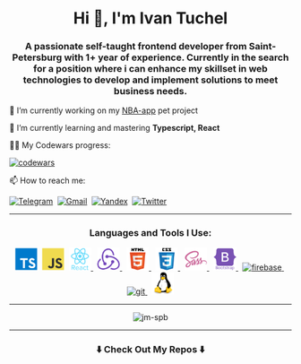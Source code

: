 <h1 align="center">Hi 👋, I'm Ivan Tuchel</h1>
<h3 align="center">A passionate self-taught frontend developer from Saint-Petersburg with 1+ year of experience. Currently in the search for a position where i can enhance my skillset in web technologies to develop and implement solutions to meet business needs.</h3>

🔭 I’m currently working on my [NBA-app](https://github.com/jm-spb/NBA-app) pet project

🌱 I’m currently learning and mastering **Typescript, React**

:man_technologist: My Codewars progress: <p>[![codewars](https://www.codewars.com/users/jm_spb/badges/large)](https://www.codewars.com/users/jm_spb)</p>

📫 How to reach me: <p>[![Telegram](https://img.shields.io/badge/Telegram-blue?style=for-the-badge&logo=Telegram)](https://t.me/jean_michel_spb)&nbsp; [![Gmail](https://img.shields.io/badge/Gmail-D14836?style=for-the-badge&logo=gmail&logoColor=white)](mailto:tuchel.ivan@gmail.com)&nbsp; [![Yandex](https://img.shields.io/badge/TI4565@ya.ru-F9DB60?style=for-the-badge&logo=Yandex&logoColor=FF3333)](mailto:ti4565@ya.ru)&nbsp; [![Twitter](https://img.shields.io/badge/Twitter-%231DA1F2.svg?style=for-the-badge&logo=Twitter&logoColor=white)](https://twitter.com/@jm_spb)&nbsp;</p>

<hr />

<h3 align="center">Languages and Tools I Use:</h3>
<p align="center">
  <a href="https://www.typescriptlang.org/" target="_blank" rel="noreferrer"> <img src="https://raw.githubusercontent.com/devicons/devicon/master/icons/typescript/typescript-original.svg" alt="typescript" width="40" height="40"/></a>&nbsp;
   <a href="https://developer.mozilla.org/en-US/docs/Web/JavaScript" target="_blank" rel="noreferrer"><img src="https://raw.githubusercontent.com/devicons/devicon/master/icons/javascript/javascript-original.svg" alt="javascript" width="40" height="40"/></a>&nbsp;
   <a href="https://reactjs.org/" target="_blank" rel="noreferrer"> <img src="https://raw.githubusercontent.com/devicons/devicon/master/icons/react/react-original-wordmark.svg" alt="react" width="40" height="40"/> </a>&nbsp;
  <a href="https://redux.js.org" target="_blank" rel="noreferrer"> <img src="https://raw.githubusercontent.com/devicons/devicon/master/icons/redux/redux-original.svg" alt="redux" width="40" height="40"/> </a>&nbsp;
  <a href="https://www.w3.org/html/" target="_blank" rel="noreferrer"> <img src="https://raw.githubusercontent.com/devicons/devicon/master/icons/html5/html5-original-wordmark.svg" alt="html5" width="40" height="40"/> </a>&nbsp; 
   <a href="https://www.w3schools.com/css/" target="_blank" rel="noreferrer"> <img src="https://raw.githubusercontent.com/devicons/devicon/master/icons/css3/css3-original-wordmark.svg" alt="css3" width="40" height="40"/> </a>&nbsp;
   <a href="https://sass-lang.com" target="_blank" rel="noreferrer"> <img src="https://raw.githubusercontent.com/devicons/devicon/master/icons/sass/sass-original.svg" alt="sass" width="40" height="40"/> </a>&nbsp;
  <a href="https://getbootstrap.com" target="_blank" rel="noreferrer"> <img src="https://raw.githubusercontent.com/devicons/devicon/master/icons/bootstrap/bootstrap-plain-wordmark.svg" alt="bootstrap" width="40" height="40"/> </a>&nbsp;
  <a href="https://firebase.google.com/" target="_blank" rel="noreferrer"> <img src="https://www.vectorlogo.zone/logos/firebase/firebase-icon.svg" alt="firebase" width="40" height="40"/> </a>&nbsp;
  <a href="https://git-scm.com/" target="_blank" rel="noreferrer"> <img src="https://www.vectorlogo.zone/logos/git-scm/git-scm-icon.svg" alt="git" width="40" height="40"/> </a>&nbsp;
  <a href="https://www.linux.org/" target="_blank" rel="noreferrer"> <img src="https://raw.githubusercontent.com/devicons/devicon/master/icons/linux/linux-original.svg" alt="linux" width="40" height="40"/> </a>   
</p>

<hr />

<div align="center"><img src="https://github-readme-stats.vercel.app/api/top-langs?username=jm-spb&show_icons=true&locale=en&layout=compact" alt="jm-spb" /></div>

<hr />

<h3  align="center">⬇️ Check Out My Repos ⬇️</h3>
